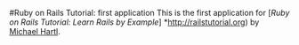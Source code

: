 #Ruby on Rails Tutorial: first application
This is the first application for 
[*Ruby on Rails Tutorial: Learn Rails by Example*] *http://railstutorial.org)
by [Michael Hartl](http://michaelhartl.com/).